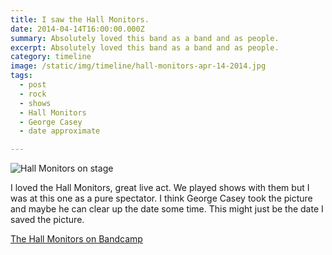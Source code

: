```yaml
---
title: I saw the Hall Monitors.
date: 2014-04-14T16:00:00.000Z
summary: Absolutely loved this band as a band and as people.
excerpt: Absolutely loved this band as a band and as people.
category: timeline
image: /static/img/timeline/hall-monitors-apr-14-2014.jpg
tags:
  - post 
  - rock
  - shows
  - Hall Monitors
  - George Casey
  - date approximate

---
```


![Hall Monitors on stage](/static/img/timeline/hall-monitors-apr-14-2014.jpg "Hall Monitors on stage")

I loved the Hall Monitors, great live act. We played shows with them but I was at this one as a pure spectator. I think George Casey took the picture and maybe he can clear up the date some time. This might just be the date I saved the picture.

[The Hall Monitors on Bandcamp](https://thehallmonitors.bandcamp.com/)